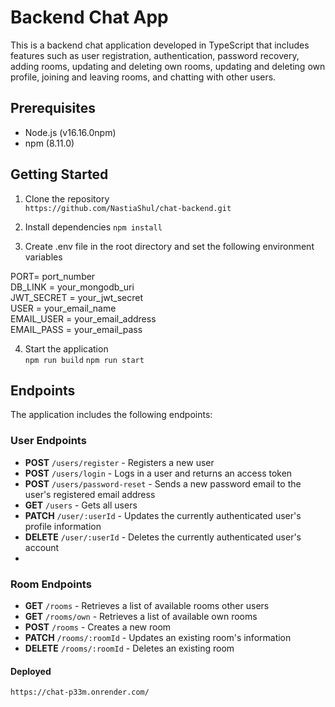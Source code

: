 # Backend Chat App
This is a backend chat application developed in TypeScript that includes features such as user registration, authentication, password recovery, adding rooms, updating and deleting own rooms, updating and deleting own profile, joining and leaving rooms, and chatting with other users.

## Prerequisites
- Node.js (v16.16.0npm)  
- npm (8.11.0)  

## Getting Started
1. Clone the repository  
`https://github.com/NastiaShul/chat-backend.git`  

2. Install dependencies
`npm install`

3. Create .env file in the root directory and set the following environment variables

PORT= port_number  
DB_LINK = your_mongodb_uri  
JWT_SECRET = your_jwt_secret  
USER = your_email_name  
EMAIL_USER = your_email_address  
EMAIL_PASS = your_email_pass  

4. Start the application  
`npm run build` 
`npm run start`  

## Endpoints 
The application includes the following endpoints:  

### User Endpoints  
- **POST** `/users/register` - Registers a new user
- **POST** `/users/login` - Logs in a user and returns an access token
- **POST** `/users/password-reset` - Sends a new password email to the user's registered email address
- **GET** `/users` - Gets all users
- **PATCH** `/user/:userId` - Updates the currently authenticated user's profile information
- **DELETE** `/user/:userId` - Deletes the currently authenticated user's account
-
### Room Endpoints  
- **GET** `/rooms` - Retrieves a list of available rooms other users  
- **GET** `/rooms/own` - Retrieves a list of available own rooms  
- **POST** `/rooms` - Creates a new room
- **PATCH** `/rooms/:roomId` - Updates an existing room's information
- **DELETE** `/rooms/:roomId` - Deletes an existing room


#### Deployed  
`https://chat-p33m.onrender.com/`
